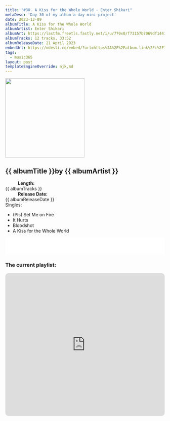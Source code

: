 ```yaml
---
title: "#30. A Kiss for the Whole World - Enter Shikari"
metaDesc: 'Day 30 of my album-a-day mini-project'
date: 2023-12-09
albumTitle: A Kiss for the Whole World
albumArtist: Enter Shikari
albumArt: https://lastfm.freetls.fastly.net/i/u/770x0/f73157b7069df144187f3fd510827dfe.jpg#f73157b7069df144187f3fd510827dfe
albumTracks: 12 tracks, 33:52
albumReleaseDate: 21 April 2023
embedUrl: https://odesli.co/embed/?url=https%3A%2F%2Falbum.link%2Fi%2F1659082009&theme=light
tags:
  - music365
layout: post
templateEngineOverride: njk,md
---
```

<aside class="album-profile">
  <div class="album-profile__image">
    <img class="album-image" width="250" height="250" crossorigin="anonymous" src="{{ albumArt }}"/>
  </div>
  <div class="aside__content">
    <h1><strong>{{ albumTitle }}</strong>by {{ albumArtist }}</h1>
    <dl>
      <div>
        <dd><strong>Length:</strong></dd>
        <dt>{{ albumTracks }}</dt>
      </div>
      <div>
        <dd><strong>Release Date:</strong></dd>
        <dt>{{ albumReleaseDate }}</dt>
      </div>
      <div class="singles">
        <span>Singles:</span>
        <ul>
          <li>(Pls) Set Me on Fire</li>
          <li>It Hurts</li>
          <li>Bloodshot</li>
          <li>A Kiss for the Whole World</li>
        </ul>
      </div>
    </dl>
    <div class="color-grid">
      <div class="color-grid__container">
					<span class="color color--1"></span>
					<span class="color color--2"></span>
					<span class="color color--3"></span>
      </div>
    </div>
  </div>
</aside>

<iframe width="100%" height="52" src={{ embedUrl }} frameborder="0" allowfullscreen sandbox="allow-same-origin allow-scripts allow-presentation allow-popups allow-popups-to-escape-sandbox" allow="clipboard-read; clipboard-write"></iframe>

### The current playlist:

<iframe allow="autoplay *; encrypted-media *; fullscreen *; clipboard-write" frameborder="0" height="450" style="width:100%;max-width:660px;overflow:hidden;border-radius:10px;" sandbox="allow-forms allow-popups allow-same-origin allow-scripts allow-storage-access-by-user-activation allow-top-navigation-by-user-activation" src="https://embed.music.apple.com/gb/playlist/music365/pl.u-AkAmEd9ix4MAZYJ"></iframe>
